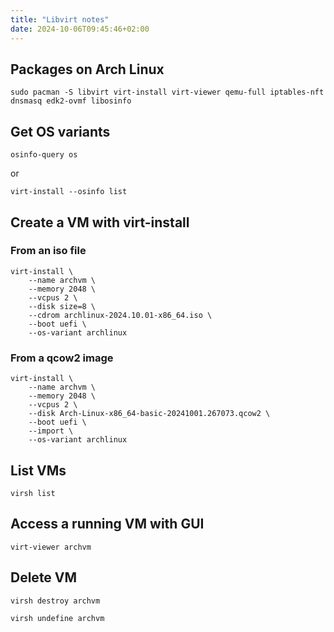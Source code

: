 ```yaml
---
title: "Libvirt notes"
date: 2024-10-06T09:45:46+02:00
---
```


## Packages on Arch Linux

```terminal
sudo pacman -S libvirt virt-install virt-viewer qemu-full iptables-nft dnsmasq edk2-ovmf libosinfo
```

## Get OS variants

```terminal
osinfo-query os
```

or

```terminal
virt-install --osinfo list
```

## Create a VM with virt-install

### From an iso file

```terminal
virt-install \
    --name archvm \
    --memory 2048 \
    --vcpus 2 \
    --disk size=8 \
    --cdrom archlinux-2024.10.01-x86_64.iso \
    --boot uefi \
    --os-variant archlinux
```

### From a qcow2 image

```terminal
virt-install \
    --name archvm \
    --memory 2048 \
    --vcpus 2 \
    --disk Arch-Linux-x86_64-basic-20241001.267073.qcow2 \
    --boot uefi \
    --import \
    --os-variant archlinux
```

## List VMs

```terminal
virsh list
```

## Access a running VM with GUI

```terminal
virt-viewer archvm
```

## Delete VM

```terminal
virsh destroy archvm
```
```terminal
virsh undefine archvm
```
